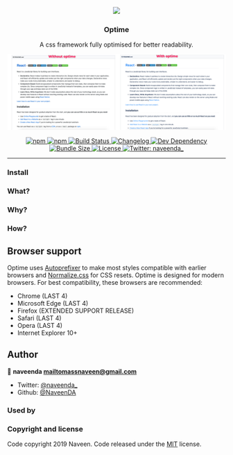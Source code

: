 <p align="center">
    <a href="https://naveenda.github.io/optime" target="_blank"><img width="150" src="https://rawcdn.githack.com/NaveenDA/optime/247758fcf9a115410fbcdca3632f6295ea51665a/resources/optime-logo.svg"></a>
  </p>
    <h3 align="center"> Optime</h3>
 <p align="center">A css framework fully optimised for better readability.</p>

<p align="center"><img src="./resources/optime-react-comparision.png"></p>

<p align="center">
  <a href="https://www.npmjs.com/package/optime">
    <img alt="npm" src="https://img.shields.io/npm/v/optime" />
  </a>
  <a href="https://www.npmjs.com/package/optime">
    <img alt="npm" src="https://img.shields.io/npm/dm/optime" />
  </a>
  <a href="https://travis-ci.org/NaveenDA/optime">
    <img
      alt="Build Status"
      src="https://travis-ci.org/NaveenDA/optime.svg?branch=master"
    />
  </a>
  <a href="CHANGELOG.md">
    <img
      alt="Changelog"
      src="https://img.shields.io/badge/changelog-md-blue.svg"
    />
  </a>
  <a href="https://david-dm.org/naveenda/optime?type=dev">
    <img
      alt="Dev Dependency"
      src="https://img.shields.io/david/dev/naveenda/optime"
    />
  </a>
  <a href="https://bundlephobia.com/result?p=optime">
    <img
      alt="Bundle Size"
      src="https://img.shields.io/bundlephobia/minzip/optime"
    />
  </a>
  <a href="https://github.com/NaveenDA/optime/blob/master/LICENSE">
    <img alt="License" src="https://img.shields.io/npm/l/optime" />
  </a>
    <a href="https://twitter.com/naveenda_">
    <img alt="Twitter: naveenda_" src="https://img.shields.io/twitter/follow/naveenda_.svg?style=social" target="_blank" />
  </a>
</p>


------



### Install


### What?

### Why?

### How?

## Browser support
Optime uses [Autoprefixer](https://github.com/postcss/autoprefixer) to make most styles compatible with earlier browsers and [Normalize.css](https://necolas.github.io/normalize.css/) for CSS resets. Optime is designed for modern browsers. For best compatibility, these browsers are recommended:

- Chrome (LAST 4)
- Microsoft Edge (LAST 4)
- Firefox (EXTENDED SUPPORT RELEASE)
- Safari (LAST 4)
- Opera (LAST 4)
- Internet Explorer 10+



## Author

👤 **naveenda <mailtomassnaveen@gmail.com>**

* Twitter: [@naveenda_](https://twitter.com/naveenda_)
* Github: [@NaveenDA](https://github.com/NaveenDA)


### Used by


### Copyright and license
Code copyright 2019 Naveen. Code released under the [MIT](LICENSE) license.


